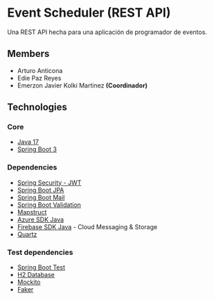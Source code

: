 # Event Scheduler (REST API)

Una REST API hecha para una aplicación de programador de eventos.

## Members

- Arturo Anticona
- Edie Paz Reyes
- Emerzon Javier Kolki Martinez __(Coordinador)__

## Technologies

### Core
- [Java 17](https://www.oracle.com/pe/java/technologies/downloads/#java17)
- [Spring Boot 3](https://spring.io)

### Dependencies

- [Spring Security - JWT](https://spring.io/projects/spring-security)
- [Spring Boot JPA](https://spring.io/projects/spring-data-jpa)
- [Spring Boot Mail](https://www.baeldung.com/spring-email)
- [Spring Boot Validation](https://www.baeldung.com/spring-boot-bean-validation)
- [Mapstruct](https://mapstruct.org)
- [Azure SDK Java](https://azure.github.io/azure-sdk/releases/latest/java.html)
- [Firebase SDK Java](https://mvnrepository.com/artifact/com.google.firebase/firebase-admin) - Cloud Messaging & Storage
- [Quartz](https://www.quartz-scheduler.org/)

### Test dependencies

- [Spring Boot Test](https://www.baeldung.com/spring-boot-testing)
- [H2 Database](https://www.baeldung.com/spring-boot-h2-database)
- [Mockito](https://site.mockito.org)
- [Faker](https://github.com/DiUS/java-faker)
